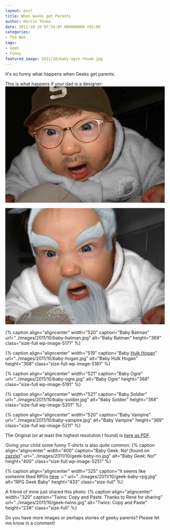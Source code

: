 ```yaml
---
layout: post
title: When Geeks get Parents
author: Martin Thoma
date: 2011-10-10 07:54:07.000000000 +02:00
categories:
- The Web
tags:
- Geek
- Funny
featured_image: 2011/10/baby-ogre-thumb.jpg
---
```

It's so funny what happens when Geeks get parents. 

This is what happens if your dad is a designer:
<a href="../images/2011/10/baby-8.jpg"><img src="../images/2011/10/baby-8.jpg" alt="Baby" title="Baby" width="519" height="367" class="aligncenter size-full wp-image-5151" /></a>

<a href="../images/2011/10/baby-9.jpg"><img src="../images/2011/10/baby-9.jpg" alt="Baby 9" title="Baby 9" width="520" height="367" class="aligncenter size-full wp-image-5161" /></a>

{% caption align="aligncenter" width="520" caption="Baby Batman" url="../images/2011/10/baby-batman.jpg" alt="Baby Batman"  height="369" class="size-full wp-image-5171" %}

{% caption align="aligncenter" width="519" caption="Baby <a href='http://en.wikipedia.org/wiki/Terry_Gene_Bollea'>Hulk Hogan</a>" url="../images/2011/10/baby-hogan.jpg" alt="Baby Hulk Hogan"  height="368" class="size-full wp-image-5181" %}

{% caption align="aligncenter" width="521" caption="Baby Ogre" url="../images/2011/10/baby-ogre.jpg" alt="Baby Ogre"  height="368" class="size-full wp-image-5191" %}

{% caption align="aligncenter" width="521" caption="Baby Soldier" url="../images/2011/10/baby-soldier.jpg" alt="Baby Soldier"  height="368" class="size-full wp-image-5201" %}

{% caption align="aligncenter" width="520" caption="Baby Vampire" url="../images/2011/10/baby-vampire.jpg" alt="Baby Vampire"  height="369" class="size-full wp-image-5211" %}

The Original (or at least the highest resolution I found) is <a href="http://sneezl.com/wp-content/uploads/2008/04/graphic-designer-baby.pdf">here as PDF</a>.

Giving your child some funny T-shirts is also quite common:
{% caption align="aligncenter" width="400" caption="Baby Geek: No! (found on <a href='http://www.zazzle.de/lieblingswort_ist_no_chemie_aussenseiter_baby_ones_tshirt-235215790093704490'>zazzle</a>)" url="../images/2011/10/geek-baby-no.jpg" alt="Baby Geek: No!"  height="400" class="size-full wp-image-5251" %}

{% caption align="aligncenter" width="325" caption="It seems like someone liked RPGs <a href='http://postmortemstudios.wordpress.com/2011/09/12/sowygo1-a-geek-is-born/'>here</a> ☺" url="../images/2011/10/geek-baby-rpg.jpg" alt="RPG Geek Baby"  height="433" class="size-full" %}

A friend of mine just shared this photo:
{% caption align="aligncenter" width="320" caption="Twins: Copy and Paste. Thanks to Ren&eacute; for sharing" url="../images/2011/10/geek-twins.jpg" alt="Twins: Copy and Paste"  height="238" class="size-full" %}



Do you have more images or perhaps stories of geeky parents? Please let me know in a comment!
